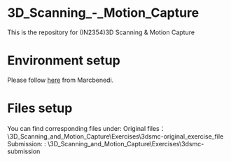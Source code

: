 # 3D_Scanning_-_Motion_Capture
This is the repository for (IN2354)3D Scanning & Motion Capture
# Environment setup
Please follow [here](https://github.com/marcbenedi/3dsmc-env?tab=readme-ov-file) from Marcbenedi.  
# Files setup
You can find corresponding files under:
Original files：\3D_Scanning_and_Motion_Capture\Exercises\3dsmc-original_exercise_file
Submission: : \3D_Scanning_and_Motion_Capture\Exercises\3dsmc-submission
